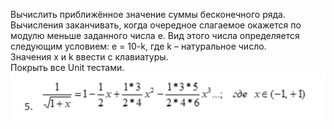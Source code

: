 Вычислить приближённое значение суммы бесконечного ряда. 
Вычисления заканчивать, когда очередное слагаемое окажется по модулю меньше заданного числа e. 
Вид этого числа определяется  следующим условием: e = 10-k, где k – натуральное число.  
Значения x и k ввести с клавиатуры.  
Покрыть все Unit тестами.
![Условие](https://github.com/KristianKuznetsov/JavaPractice/blob/main/Additional%20materials/2022-12-22_23-21-25.png)
